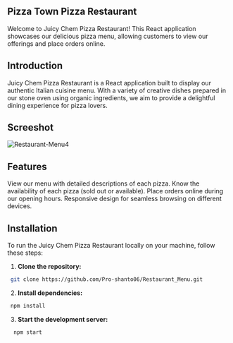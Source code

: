 ## Pizza Town Pizza Restaurant
Welcome to Juicy Chem Pizza Restaurant! This React application showcases our delicious pizza menu, allowing customers to view our offerings and place orders online.

## Introduction
Juicy Chem Pizza Restaurant is a React application built to display our authentic Italian cuisine menu. With a variety of creative dishes prepared in our stone oven using organic ingredients, we aim to provide a delightful dining experience for pizza lovers.

## Screeshot
![Restaurant-Menu4](https://github.com/Pro-shanto06/Restaurant_Menu/assets/123327841/7421718c-cc77-4523-a00c-fb4d6ee9bbce)

## Features
View our menu with detailed descriptions of each pizza.
Know the availability of each pizza (sold out or available).
Place orders online during our opening hours.
Responsive design for seamless browsing on different devices.

## Installation
To run the Juicy Chem Pizza Restaurant locally on your machine, follow these steps:
1. **Clone the repository:**
  ```bash
   git clone https://github.com/Pro-shanto06/Restaurant_Menu.git
   ```
2. **Install dependencies:**
 ```bash
  npm install
   ```
3. **Start the development server:**
 ```bash
   npm start
   ```
